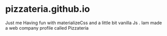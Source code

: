 # pizzateria.github.io
Just me Having fun with materializeCss and a little bit vanilla Js  . Iam made a web company profile called Pizzateria
